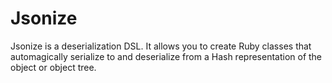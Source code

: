 # Jsonize

Jsonize is a deserialization DSL.
It allows you to create Ruby classes that automagically serialize to and deserialize from a Hash representation of the object or object tree.

